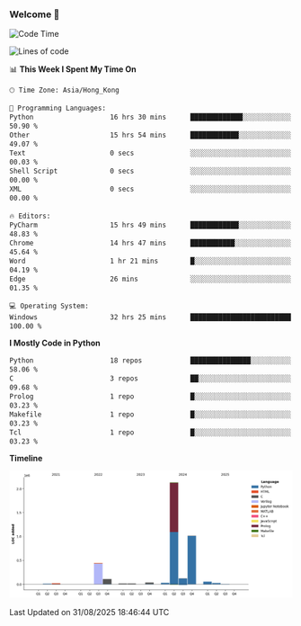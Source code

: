 ### Welcome 👋

<!--START_SECTION:waka-->
![Code Time](http://img.shields.io/badge/Code%20Time-2%2C528%20hrs%2057%20mins-blue)

![Lines of code](https://img.shields.io/badge/From%20Hello%20World%20I%27ve%20Written-4.0%20million%20lines%20of%20code-blue)

📊 **This Week I Spent My Time On** 

```text
🕑︎ Time Zone: Asia/Hong_Kong

💬 Programming Languages: 
Python                   16 hrs 30 mins      █████████████░░░░░░░░░░░░   50.90 % 
Other                    15 hrs 54 mins      ████████████░░░░░░░░░░░░░   49.07 % 
Text                     0 secs              ░░░░░░░░░░░░░░░░░░░░░░░░░   00.03 % 
Shell Script             0 secs              ░░░░░░░░░░░░░░░░░░░░░░░░░   00.00 % 
XML                      0 secs              ░░░░░░░░░░░░░░░░░░░░░░░░░   00.00 % 

🔥 Editors: 
PyCharm                  15 hrs 49 mins      ████████████░░░░░░░░░░░░░   48.83 % 
Chrome                   14 hrs 47 mins      ███████████░░░░░░░░░░░░░░   45.64 % 
Word                     1 hr 21 mins        █░░░░░░░░░░░░░░░░░░░░░░░░   04.19 % 
Edge                     26 mins             ░░░░░░░░░░░░░░░░░░░░░░░░░   01.35 % 

💻 Operating System: 
Windows                  32 hrs 25 mins      █████████████████████████   100.00 % 
```

**I Mostly Code in Python** 

```text
Python                   18 repos            ███████████████░░░░░░░░░░   58.06 % 
C                        3 repos             ██░░░░░░░░░░░░░░░░░░░░░░░   09.68 % 
Prolog                   1 repo              █░░░░░░░░░░░░░░░░░░░░░░░░   03.23 % 
Makefile                 1 repo              █░░░░░░░░░░░░░░░░░░░░░░░░   03.23 % 
Tcl                      1 repo              █░░░░░░░░░░░░░░░░░░░░░░░░   03.23 % 
```



**Timeline**

![Lines of Code chart](https://raw.githubusercontent.com/xhj2501/xhj2501/main/assets/bar_graph.png)


 Last Updated on 31/08/2025 18:46:44 UTC
<!--END_SECTION:waka-->

